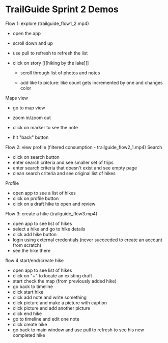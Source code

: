 TrailGuide Sprint 2 Demos
=========================


Flow 1: explore (trailguide_flow1_2.mp4)
- open the app
- scroll down and up
- use pull to refresh to refresh the list

- click on story [[[hiking by the lake]]]
  - scroll through list of photos and notes

  - add like to picture: like count gets incremented by one and changes color

Maps view
  - go to map view
  - zoom in/zoom out
  - click on marker to see the note


 - hit "back" button

Flow 2: view profile (filtered consumption - trailguide_flow2_1.mp4)
Search
- click on search button
- enter search criteria and see smaller set of trips
- enter search criteria that doesn't exist and see empty page
- clean search criteria and see original list of hikes

Profile
- open app to see a list of hikes
- click on profile button
- click on a draft hike to open and review

Flow 3: create a hike (trailguide_flow3.mp4)
- open app to see list of hikes
- select a hike and go to hike details
- click add hike button
- login using external credentials (never succeeded to create an account from scratch)
- see the hike there

flow 4 start/end/create  hike
- open app to see list of hikes
- click on "+" to locate an existing draft
- start check the map (from previously added hike)
- go back to timeline
- click start hike
- click add note and write something
- click picture and make a picture with caption
- click picture and add another picture 
- click end hike
- go to timeline and edit one note
- click create hike
- go back to main window and use pull to refresh to see his new completed hike



